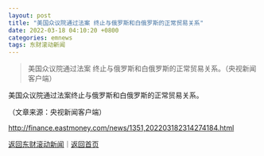 ```yaml
---
layout: post
title: "美国众议院通过法案 终止与俄罗斯和白俄罗斯的正常贸易关系"
date: 2022-03-18 04:10:20 +0800
categories: emnews
tags: 东财滚动新闻
---
```

> 美国众议院通过法案 终止与俄罗斯和白俄罗斯的正常贸易关系。（央视新闻客户端）

<p>美国众议院通过法案终止与俄罗斯和白俄罗斯的正常贸易关系。</p><p class="em_media">（文章来源：央视新闻客户端）</p>

<http://finance.eastmoney.com/news/1351,202203182314274184.html>

[返回东财滚动新闻](//finews.withounder.com/emnews/)｜[返回首页](//finews.withounder.com/)